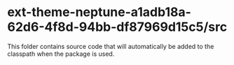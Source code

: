 # ext-theme-neptune-a1adb18a-62d6-4f8d-94bb-df87969d15c5/src

This folder contains source code that will automatically be added to the classpath when
the package is used.
